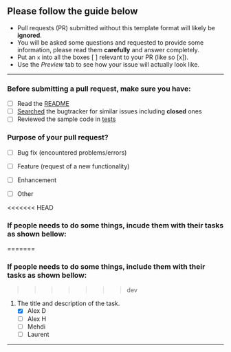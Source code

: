 ## Please follow the guide below

- Pull requests (PR) submitted without this template format will likely be **ignored**.
- You will be asked some questions and requested to provide some information, please read them **carefully** and answer completely.
- Put an `x` into all the boxes [ ] relevant to your PR (like so [x]).
- Use the *Preview* tab to see how your issue will actually look like.

---

### Before submitting a pull request, make sure you have:
- [ ] Read the [README](https://github.com/TSAP-Laval/acquisition-frontend/blob/master/README.md)
- [ ] [Searched](https://github.com/TSAP-Laval/acquisition-frontend/search?type=Issues) the bugtracker for similar issues including **closed** ones
- [ ] Reviewed the sample code in [tests](https://github.com/TSAP-Laval/acquisition-frontend/tree/master/tests)

### Purpose of your pull request?
- [ ] Bug fix (encountered problems/errors)
- [ ] Feature (request of a new functionality)
- [ ] Enhancement
- [ ] Other


<<<<<<< HEAD
### If people needs to do some things, incude them with their tasks as shown bellow:
=======
### If people needs to do some things, include them with their tasks as shown bellow:
>>>>>>> dev
1. The title and description of the task.
    - [X] Alex D
    - [ ] Alex H
    - [ ] Mehdi
    - [ ] Laurent

---